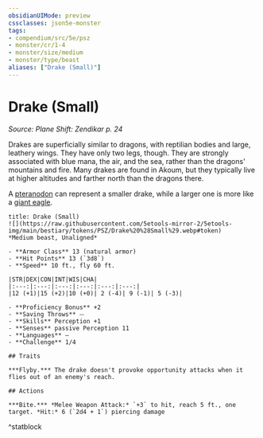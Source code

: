 ```yaml
---
obsidianUIMode: preview
cssclasses: json5e-monster
tags:
- compendium/src/5e/psz
- monster/cr/1-4
- monster/size/medium
- monster/type/beast
aliases: ["Drake (Small)"]
---
```

# Drake (Small)
*Source: Plane Shift: Zendikar p. 24*  

Drakes are superficially similar to dragons, with reptilian bodies and large, leathery wings. They have only two legs, though. They are strongly associated with blue mana, the air, and the sea, rather than the dragons' mountains and fire. Many drakes are found in Akoum, but they typically live at higher altitudes and farther north than the dragons there.

A [pteranodon](/Systems/5e/bestiary/beast/pteranodon.md) can represent a smaller drake, while a larger one is more like a [giant eagle](/Systems/5e/bestiary/beast/giant-eagle.md).

```ad-statblock
title: Drake (Small)
![](https://raw.githubusercontent.com/5etools-mirror-2/5etools-img/main/bestiary/tokens/PSZ/Drake%20%28Small%29.webp#token)
*Medium beast, Unaligned*

- **Armor Class** 13 (natural armor)
- **Hit Points** 13 (`3d8`)
- **Speed** 10 ft., fly 60 ft.

|STR|DEX|CON|INT|WIS|CHA|
|:---:|:---:|:---:|:---:|:---:|:---:|
|12 (+1)|15 (+2)|10 (+0)| 2 (-4)| 9 (-1)| 5 (-3)|

- **Proficiency Bonus** +2
- **Saving Throws** ⏤
- **Skills** Perception +1
- **Senses** passive Perception 11
- **Languages** —
- **Challenge** 1/4

## Traits

***Flyby.*** The drake doesn't provoke opportunity attacks when it flies out of an enemy's reach.

## Actions

***Bite.*** *Melee Weapon Attack:* `+3` to hit, reach 5 ft., one target. *Hit:* 6 (`2d4 + 1`) piercing damage
```
^statblock